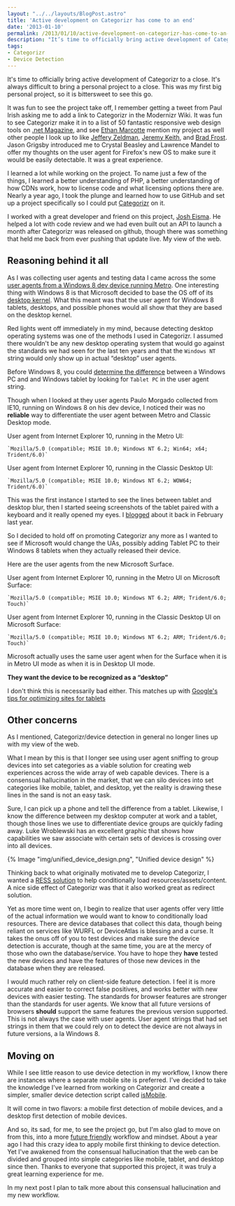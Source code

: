 ```yaml
---
layout: "../../layouts/BlogPost.astro"
title: 'Active development on Categorizr has come to an end'
date: '2013-01-10'
permalink: /2013/01/10/active-development-on-categorizr-has-come-to-an-end/
description: "It’s time to officially bring active development of Categorizr to a close. It’s always difficult to bring a personal project to a close…"
tags:
- Categorizr
- Device Detection
---
```


It's time to officially bring active development of Categorizr to a close. It's always difficult to bring a personal project to a close. This was my first big personal project, so it is bittersweet to see this go.

It was fun to see the project take off, I remember getting a tweet from Paul Irish asking me to add a link to Categorizr in the Modernizr Wiki. It was fun to see Categorizr make it in to a list of 50 fantastic responsive web design tools on [.net Magazine][1], and see [Ethan Marcotte][2] mention my project as well other people I look up to like [Jeffery Zeldman][3], [Jeremy Keith][4], and [Brad Frost][5]. Jason Grigsby introduced me to Crystal Beasley and Lawrence Mandel to offer my thoughts on the user agent for Firefox's new OS to make sure it would be easily detectable. It was a great experience.

I learned a lot while working on the project. To name just a few of the things, I learned a better understanding of PHP, a better understanding of how CDNs work, how to license code and what licensing options there are. Nearly a year ago, I took the plunge and learned how to use GitHub and set up a project specifically so I could put [Categorizr][6] on it.

I worked with a great developer and friend on this project, [Josh Eisma][7]. He helped a lot with code review and we had even built out an API to launch a month after Categorizr was released on github, though there was something that held me back from ever pushing that update live. My view of the web.

## Reasoning behind it all

As I was collecting user agents and testing data I came across the some [user agents from a Windows 8 dev device running Metro][8]. One interesting thing with Windows 8 is that Microsoft decided to base the OS off of its [desktop kernel][10]. What this meant was that the user agent for Windows 8 tablets, desktops, and possible phones would all show that they are based on the desktop kernel.

Red lights went off immediately in my mind, because detecting desktop operating systems was one of the methods I used in Categorizr. I assumed there wouldn't be any new desktop operating system that would go against the standards we had seen for the last ten years and that the `Windows NT` string would only show up in actual &#8220;desktop&#8221; user agents.

Before Windows 8, you could [determine the difference][11] between a Windows PC and and Windows tablet by looking for `Tablet PC` in the user agent string.

Though when I looked at they user agents Paulo Morgado collected from IE10, running on Windows 8 on his dev device, I noticed their was no **reliable** way to differentiate the user agent between Metro and Classic Desktop mode.

<!-- textlint-disable -->
User agent from Internet Explorer 10, running in the Metro UI:

```
`Mozilla/5.0 (compatible; MSIE 10.0; Windows NT 6.2; Win64; x64; Trident/6.0)`
```

User agent from Internet Explorer 10, running in the Classic Desktop UI:

```
`Mozilla/5.0 (compatible; MSIE 10.0; Windows NT 6.2; WOW64; Trident/6.0)`
```
<!-- textlint-enable -->

This was the first instance I started to see the lines between tablet and desktop blur, then I started seeing screenshots of the tablet paired with a keyboard and it really opened my eyes. I [blogged][12] about it back in February last year.

So I decided to hold off on promoting Categorizr any more as I wanted to see if Microsoft would change the UAs, possibly adding Tablet PC to their Windows 8 tablets when they actually released their device.

Here are the user agents from the new Microsoft Surface.

<!-- textlint-disable -->
User agent from Internet Explorer 10, running in the Metro UI on Microsoft Surface:

```
`Mozilla/5.0 (compatible; MSIE 10.0; Windows NT 6.2; ARM; Trident/6.0; Touch)`
```

User agent from Internet Explorer 10, running in the Classic Desktop UI on Microsoft Surface:

```
`Mozilla/5.0 (compatible; MSIE 10.0; Windows NT 6.2; ARM; Trident/6.0; Touch)`
```
<!-- textlint-enable -->

Microsoft actually uses the same user agent when for the Surface when it is in Metro UI mode as when it is in Desktop UI mode.

**They want the device to be recognized as a &#8220;desktop&#8221;**

I don't think this is necessarily bad either. This matches up with [Google's tips for optimizing sites for tablets][13]

## Other concerns

As I mentioned, Categorizr/device detection in general no longer lines up with my view of the web.

What I mean by this is that I longer see using user agent sniffing to group devices into set categories as a viable solution for creating web experiences across the wide array of web capable devices. There is a consensual hallucination in the market, that we can silo devices into set categories like mobile, tablet, and desktop, yet the reality is drawing these lines in the sand is not an easy task.

Sure, I can pick up a phone and tell the difference from a tablet. Likewise, I know the difference between my desktop computer at work and a tablet, though those lines we use to differentiate device groups are quickly fading away. Luke Wroblewski has an excellent graphic that shows how capabilities we saw associate with certain sets of devices is crossing over into all devices.

{% Image "img/unified_device_design.png", "Unified device design" %}

Thinking back to what originally motivated me to develop Categorizr, I wanted a [RESS solution][15] to help conditionally load resources/assets/content. A nice side effect of Categorizr was that it also worked great as redirect solution.

Yet as more time went on, I begin to realize that user agents offer very little of the actual information we would want to know to conditionally load resources. There are device databases that collect this data, though being reliant on services like WURFL or DeviceAtlas is blessing and a curse. It takes the onus off of you to test devices and make sure the device detection is accurate, though at the same time, you are at the mercy of those who own the database/service. You have to hope they **have** tested the new devices and have the features of those new devices in the database when they are released.

I would much rather rely on client-side feature detection. I feel it is more accurate and easier to correct false positives, and works better with new devices with easier testing. The standards for browser features are stronger than the standards for user agents. We know that all future versions of browsers **should** support the same features the previous version supported. This is not always the case with user agents. User agent strings that had set strings in them that we could rely on to detect the device are not always in future versions, a la Windows 8.

## Moving on

While I see little reason to use device detection in my workflow, I know there are instances where a separate mobile site is preferred. I've decided to take the knowledge I've learned from working on Categorizr and create a simpler, smaller device detection script called [isMobile][16].

It will come in two flavors: a mobile first detection of mobile devices, and a desktop first detection of mobile devices.

And so, its sad, for me, to see the project go, but I'm also glad to move on from this, into a more [future friendly][17] workflow and mindset. About a year ago I had this crazy idea to apply mobile first thinking to device detection. Yet I've awakened from the consensual hallucination that the web can be divided and grouped into simple categories like mobile, tablet, and desktop since then. Thanks to everyone that supported this project, it was truly a great learning experience for me.

In my next post I plan to talk more about this consensual hallucination and my new workflow.

[1]: http://www.netmagazine.com/features/50-fantastic-tools-responsive-web-design
[2]: http://www.netmagazine.com/interviews/ethan-marcotte-answers-your-responsive-web-design-questions
[3]: https://twitter.com/zeldman/status/166660028055556096
[4]: http://adactio.com/journal/5194/
[5]: https://twitter.com/brad_frost/status/192289889939767296
[6]: https://github.com/bjankord/Categorizr
[7]: https://twitter.com/jaeisma
[8]: http://social.msdn.microsoft.com/Forums/en-US/6be392da-4d2f-41b4-8354-8dcee20c85cd/internet-explorer-10-user-agent-strings-on-windows-8-64bit?forum=windowsdeveloperpreviewgeneral
[9]: http://www.windowsfordevices.com/c/a/News/Reports-Windows-Phone-8-will-switch-to-desktop-kernel/
[10]: http://arstechnica.com/information-technology/2012/02/leaked-windows-phone-8-vid-windows-8-kernel-and-integration-multiple-cores/
[11]: http://msdn.microsoft.com/en-us/library/windows/desktop/ms700675%28v=vs.85%29.aspx
[12]: http://www.brettjankord.com/2012/02/22/thoughts-on-windows-8-device-detection/
[13]: http://googlewebmastercentral.blogspot.com/2012/11/giving-tablet-users-full-sized-web.html
[15]: http://www.lukew.com/ff/entry.asp?1392
[16]: https://github.com/bjankord/isMobile
[17]: http://futurefriend.ly/
